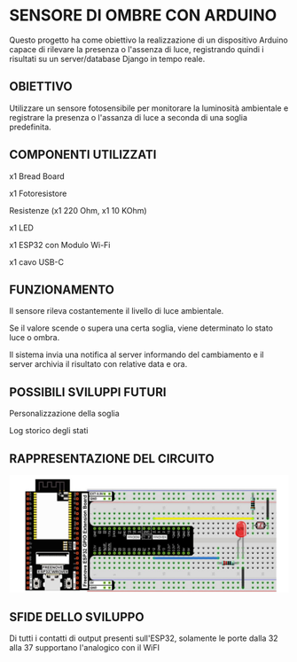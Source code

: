 # SENSORE DI OMBRE CON ARDUINO

Questo progetto ha come obiettivo la realizzazione di un dispositivo Arduino capace di rilevare la presenza o l'assenza di luce, registrando quindi i risultati su un server/database Django in tempo reale.

## OBIETTIVO

Utilizzare un sensore fotosensibile per monitorare la luminosità ambientale e registrare la presenza o l'assanza di luce a seconda di una soglia predefinita.

## COMPONENTI UTILIZZATI

x1 Bread Board

x1 Fotoresistore

Resistenze (x1 220 Ohm, x1 10 KOhm)

x1 LED

x1 ESP32 con Modulo Wi-Fi

x1 cavo USB-C

## FUNZIONAMENTO

Il sensore rileva costantemente il livello di luce ambientale.

Se il valore scende o supera una certa soglia, viene determinato lo stato luce o ombra.

Il sistema invia una notifica al server informando del cambiamento e il server archivia il risultato con relative data e ora.

## POSSIBILI SVILUPPI FUTURI

Personalizzazione della soglia

Log storico degli stati

## RAPPRESENTAZIONE DEL CIRCUITO

![Circuito](fotoREADME.jpg)

## SFIDE DELLO SVILUPPO

Di tutti i contatti di output presenti sull'ESP32, solamente le porte dalla 32 alla 37 supportano l'analogico con il WiFI

